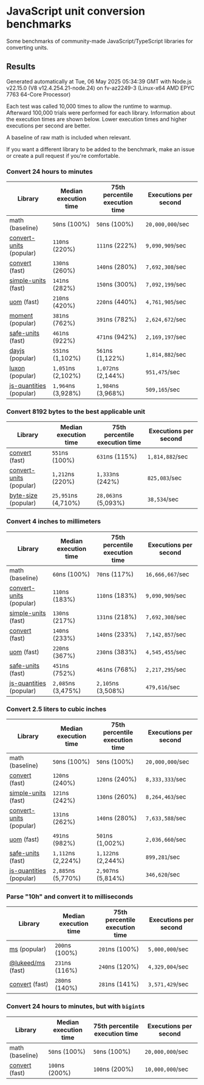 # JavaScript unit conversion benchmarks

Some benchmarks of community-made JavaScript/TypeScript libraries for converting units.

## Results

<!-- beginblock(results) -->

Generated automatically at Tue, 06 May 2025 05:34:39 GMT with Node.js v22.15.0 (V8 v12.4.254.21-node.24) on fv-az2249-3 (Linux-x64 AMD EPYC 7763 64-Core Processor)

Each test was called 10,000 times to allow the runtime to warmup.
Afterward 100,000 trials were performed for each library.
Information about the execution times are shown below.
Lower execution times and higher executions per second are better.

A baseline of raw math is included when relevant.

If you want a different library to be added to the benchmark, make an issue or create a pull request if you're comfortable.

### Convert 24 hours to minutes

| Library                                                            | Median execution time | 75th percentile execution time | Executions per second |
| ------------------------------------------------------------------ | --------------------- | ------------------------------ | --------------------- |
| math (baseline)                                                    | `50`ns (100%)         | `50`ns (100%)                  | `20,000,000`/sec      |
| [convert-units](https://npmjs.com/package/convert-units) (popular) | `110`ns (220%)        | `111`ns (222%)                 | `9,090,909`/sec       |
| [convert](https://npmjs.com/package/convert) (fast)                | `130`ns (260%)        | `140`ns (280%)                 | `7,692,308`/sec       |
| [simple-units](https://npmjs.com/package/simple-units) (fast)      | `141`ns (282%)        | `150`ns (300%)                 | `7,092,199`/sec       |
| [uom](https://npmjs.com/package/uom) (fast)                        | `210`ns (420%)        | `220`ns (440%)                 | `4,761,905`/sec       |
| [moment](https://npmjs.com/package/moment) (popular)               | `381`ns (762%)        | `391`ns (782%)                 | `2,624,672`/sec       |
| [safe-units](https://npmjs.com/package/safe-units) (fast)          | `461`ns (922%)        | `471`ns (942%)                 | `2,169,197`/sec       |
| [dayjs](https://npmjs.com/package/dayjs) (popular)                 | `551`ns (1,102%)      | `561`ns (1,122%)               | `1,814,882`/sec       |
| [luxon](https://npmjs.com/package/luxon) (popular)                 | `1,051`ns (2,102%)    | `1,072`ns (2,144%)             | `951,475`/sec         |
| [js-quantities](https://npmjs.com/package/js-quantities) (popular) | `1,964`ns (3,928%)    | `1,984`ns (3,968%)             | `509,165`/sec         |

### Convert 8192 bytes to the best applicable unit

| Library                                                            | Median execution time | 75th percentile execution time | Executions per second |
| ------------------------------------------------------------------ | --------------------- | ------------------------------ | --------------------- |
| [convert](https://npmjs.com/package/convert) (fast)                | `551`ns (100%)        | `631`ns (115%)                 | `1,814,882`/sec       |
| [convert-units](https://npmjs.com/package/convert-units) (popular) | `1,212`ns (220%)      | `1,333`ns (242%)               | `825,083`/sec         |
| [byte-size](https://npmjs.com/package/byte-size) (popular)         | `25,951`ns (4,710%)   | `28,063`ns (5,093%)            | `38,534`/sec          |

### Convert 4 inches to millimeters

| Library                                                            | Median execution time | 75th percentile execution time | Executions per second |
| ------------------------------------------------------------------ | --------------------- | ------------------------------ | --------------------- |
| math (baseline)                                                    | `60`ns (100%)         | `70`ns (117%)                  | `16,666,667`/sec      |
| [convert-units](https://npmjs.com/package/convert-units) (popular) | `110`ns (183%)        | `110`ns (183%)                 | `9,090,909`/sec       |
| [simple-units](https://npmjs.com/package/simple-units) (fast)      | `130`ns (217%)        | `131`ns (218%)                 | `7,692,308`/sec       |
| [convert](https://npmjs.com/package/convert) (fast)                | `140`ns (233%)        | `140`ns (233%)                 | `7,142,857`/sec       |
| [uom](https://npmjs.com/package/uom) (fast)                        | `220`ns (367%)        | `230`ns (383%)                 | `4,545,455`/sec       |
| [safe-units](https://npmjs.com/package/safe-units) (fast)          | `451`ns (752%)        | `461`ns (768%)                 | `2,217,295`/sec       |
| [js-quantities](https://npmjs.com/package/js-quantities) (popular) | `2,085`ns (3,475%)    | `2,105`ns (3,508%)             | `479,616`/sec         |

### Convert 2.5 liters to cubic inches

| Library                                                            | Median execution time | 75th percentile execution time | Executions per second |
| ------------------------------------------------------------------ | --------------------- | ------------------------------ | --------------------- |
| math (baseline)                                                    | `50`ns (100%)         | `50`ns (100%)                  | `20,000,000`/sec      |
| [convert](https://npmjs.com/package/convert) (fast)                | `120`ns (240%)        | `120`ns (240%)                 | `8,333,333`/sec       |
| [simple-units](https://npmjs.com/package/simple-units) (fast)      | `121`ns (242%)        | `130`ns (260%)                 | `8,264,463`/sec       |
| [convert-units](https://npmjs.com/package/convert-units) (popular) | `131`ns (262%)        | `140`ns (280%)                 | `7,633,588`/sec       |
| [uom](https://npmjs.com/package/uom) (fast)                        | `491`ns (982%)        | `501`ns (1,002%)               | `2,036,660`/sec       |
| [safe-units](https://npmjs.com/package/safe-units) (fast)          | `1,112`ns (2,224%)    | `1,122`ns (2,244%)             | `899,281`/sec         |
| [js-quantities](https://npmjs.com/package/js-quantities) (popular) | `2,885`ns (5,770%)    | `2,907`ns (5,814%)             | `346,620`/sec         |

### Parse "10h" and convert it to milliseconds

| Library                                                   | Median execution time | 75th percentile execution time | Executions per second |
| --------------------------------------------------------- | --------------------- | ------------------------------ | --------------------- |
| [ms](https://npmjs.com/package/ms) (popular)              | `200`ns (100%)        | `201`ns (100%)                 | `5,000,000`/sec       |
| [@lukeed/ms](https://npmjs.com/package/@lukeed/ms) (fast) | `231`ns (116%)        | `240`ns (120%)                 | `4,329,004`/sec       |
| [convert](https://npmjs.com/package/convert) (fast)       | `280`ns (140%)        | `281`ns (141%)                 | `3,571,429`/sec       |

### Convert 24 hours to minutes, but with `bigint`s

| Library                                             | Median execution time | 75th percentile execution time | Executions per second |
| --------------------------------------------------- | --------------------- | ------------------------------ | --------------------- |
| math (baseline)                                     | `50`ns (100%)         | `50`ns (100%)                  | `20,000,000`/sec      |
| [convert](https://npmjs.com/package/convert) (fast) | `100`ns (200%)        | `100`ns (200%)                 | `10,000,000`/sec      |

<!-- endblock(results) -->
